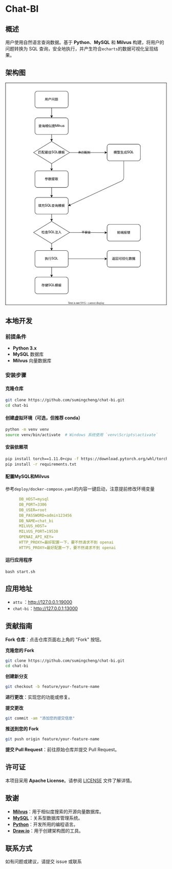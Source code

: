 # Chat-BI

## 概述

用户使用自然语言查询数据。基于 **Python**、**MySQL** 和 **Milvus** 构建，将用户的问题转换为 SQL 查询，安全地执行，并产生符合`echarts`的数据可视化呈现结果。

## 架构图

![架构图](images/chat-bi.svg)

## 本地开发

### 前提条件

- **Python 3.x**
- **MySQL** 数据库
- **Milvus** 向量数据库

### 安装步骤

#### 克隆仓库

```bash
git clone https://github.com/sumingcheng/chat-bi.git
cd chat-bi
```

#### 创建虚拟环境（可选，但推荐 conda）

```bash
python -m venv venv
source venv/bin/activate  # Windows 系统使用 `venv\Scripts\activate`
```

#### 安装依赖项

```bash
pip install torch==1.11.0+cpu -f https://download.pytorch.org/whl/torch_stable.html
pip install -r requirements.txt
```

#### 配置MySQL和Milvus

参考`deploy/docker-compose.yaml`的内容一键启动，注意提前修改环境变量
```yaml
      DB_HOST=mysql
      DB_PORT=3306
      DB_USER=root
      DB_PASSWORD=admin123456
      DB_NAME=chat_bi
      MILVUS_HOST=
      MILVUS_PORT=19530
      OPENAI_API_KEY=
      HTTP_PROXY=最好配置一下，要不然请求不到 openai
      HTTPS_PROXY=最好配置一下，要不然请求不到 openai
```

#### 运行应用程序

```
bash start.sh
```

## 应用地址

- `attu` ：http://127.0.0.1:19000
- `chat-bi`：http://127.0.0.1:13000

## 贡献指南

**Fork 仓库**：点击仓库页面右上角的 "Fork" 按钮。

**克隆您的 Fork**

```bash
git clone https://github.com/sumingcheng/chat-bi.git
cd chat-bi
```

**创建新分支**

```bash
git checkout -b feature/your-feature-name
```

**进行更改**：实现您的功能或修复。

**提交更改**

```bash
git commit -am "添加您的提交信息"
```

**推送到您的 Fork**

```bash
git push origin feature/your-feature-name
```

**提交 Pull Request**：前往原始仓库并提交 Pull Request。

## 许可证

本项目采用 **Apache License**。请参阅 [LICENSE](../LICENSE) 文件了解详情。

## 致谢

- **[Milvus](https://milvus.io/)**：用于相似度搜索的开源向量数据库。
- **[MySQL](https://www.mysql.com/)**：关系型数据库管理系统。
- **[Python](https://www.python.org/)**：开发所用的编程语言。
- **[Draw.io](https://www.draw.io/)**：用于创建架构图的工具。

## 联系方式

如有问题或建议，请提交 issue 或联系